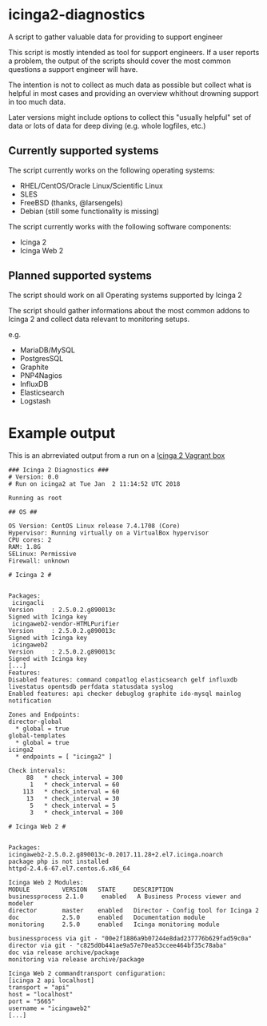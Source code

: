 # icinga2-diagnostics ##
A script to gather valuable data for providing to support engineer

This script is mostly intended as tool for support engineers. If a user reports a problem, the output of the scripts should cover the most common questions a support engineer will have.

The intention is not to collect as much data as possible but collect what is helpful in most cases and providing an overview whithout drowning support in too much data.

Later versions might include options to collect this "usually helpful" set of data or lots of data for deep diving (e.g. whole logfiles, etc.)

## Currently supported systems ##

The script currently works on the following operating systems:

* RHEL/CentOS/Oracle Linux/Scientific Linux
* SLES
* FreeBSD (thanks, @larsengels)
* Debian (still some functionality is missing)

The script currently works with the following software components:

* Icinga 2
* Icinga Web 2

## Planned supported systems ##

The script should work on all Operating systems supported by Icinga 2

The script should gather informations about the most common addons to Icinga 2 and collect data relevant to monitoring setups.

e.g.

* MariaDB/MySQL
* PostgresSQL
* Graphite
* PNP4Nagios
* InfluxDB
* Elasticsearch
* Logstash

# Example output #

This is an abrreviated output from a run on a [Icinga 2 Vagrant box](https://github.com/Icinga/icinga-vagrant)

    ### Icinga 2 Diagnostics ###
    # Version: 0.0
    # Run on icinga2 at Tue Jan  2 11:14:52 UTC 2018
    
    Running as root
    
    ## OS ##
    
    OS Version: CentOS Linux release 7.4.1708 (Core) 
    Hypervisor: Running virtually on a VirtualBox hypervisor
    CPU cores: 2
    RAM: 1.8G
    SELinux: Permissive
    Firewall: unknown
    
    # Icinga 2 #
    
    
    Packages:
     icingacli
    Version     : 2.5.0.2.g890013c
    Signed with Icinga key
     icingaweb2-vendor-HTMLPurifier
    Version     : 2.5.0.2.g890013c
    Signed with Icinga key
     icingaweb2
    Version     : 2.5.0.2.g890013c
    Signed with Icinga key
    [...]
    Features:
    Disabled features: command compatlog elasticsearch gelf influxdb livestatus opentsdb perfdata statusdata syslog
    Enabled features: api checker debuglog graphite ido-mysql mainlog notification
    
    Zones and Endpoints:
    director-global
      * global = true
    global-templates
      * global = true
    icinga2
      * endpoints = [ "icinga2" ]
    
    Check intervals:
         88   * check_interval = 300
          1   * check_interval = 60
        113   * check_interval = 60
         13   * check_interval = 30
          5   * check_interval = 5
          3   * check_interval = 300
    
    # Icinga Web 2 #
    
    
    Packages:
    icingaweb2-2.5.0.2.g890013c-0.2017.11.28+2.el7.icinga.noarch
    package php is not installed
    httpd-2.4.6-67.el7.centos.6.x86_64
    
    Icinga Web 2 Modules:
    MODULE         VERSION   STATE     DESCRIPTION
    businessprocess 2.1.0     enabled   A Business Process viewer and modeler
    director       master    enabled   Director - Config tool for Icinga 2
    doc            2.5.0     enabled   Documentation module
    monitoring     2.5.0     enabled   Icinga monitoring module
    
    businessprocess via git - "00e2f1886a9b07244e8dad237776b629fad59c0a"
    director via git - "c825d0b441ae9a57e70ea53ccee464bf35c78aba"
    doc via release archive/package
    monitoring via release archive/package
    
    Icinga Web 2 commandtransport configuration:
    [icinga 2 api localhost]
    transport = "api"
    host = "localhost"
    port = "5665"
    username = "icingaweb2"
    [...]


